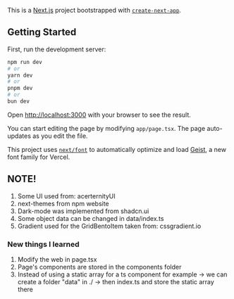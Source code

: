 This is a [Next.js](https://nextjs.org) project bootstrapped with [`create-next-app`](https://nextjs.org/docs/app/api-reference/cli/create-next-app).

## Getting Started

First, run the development server:

```bash | Win with nodejs installed
npm run dev
# or
yarn dev
# or
pnpm dev
# or
bun dev
```

Open [http://localhost:3000](http://localhost:3000) with your browser to see the result.

You can start editing the page by modifying `app/page.tsx`. The page auto-updates as you edit the file.

This project uses [`next/font`](https://nextjs.org/docs/app/building-your-application/optimizing/fonts) to automatically optimize and load [Geist](https://vercel.com/font), a new font family for Vercel.

## NOTE!

1. Some UI used from: acerternityUI
2. next-themes from npm website
3. Dark-mode was implemented from shadcn.ui
4. Some object data can be changed in data/index.ts
5. Gradient used for the GridBentoItem taken from: cssgradient.io

### New things I learned

1. Modify the web in page.tsx
2. Page's components are stored in the components folder
3. Instead of using a static array for a ts component for example
   -> we can create a folder "data" in ./ -> then index.ts and store the static array there
